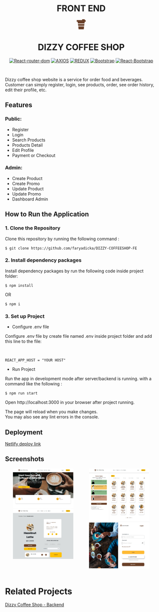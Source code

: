 <H1 align="center">FRONT END</H1>

<div align="center">
  <img src="src/assets/img/logo.png">
  <h1>DIZZY COFFEE SHOP</h1>

[![React-router-dom](https://img.shields.io/npm/v/react-router-dom?label=React-router-dom)](https://www.npmjs.com/package/react-router-dom) [![AXIOS](https://img.shields.io/badge/Axios-0.27.2-blue)](https://www.npmjs.com/package/axios) [![REDUX](https://img.shields.io/badge/Redux-4.2.0-purple)](https://www.npmjs.com/package/redux) [![Bootstrap](https://img.shields.io/badge/Bootstrap-5.2.0-magenta)](https://www.npmjs.com/package/bootstrap) [![React-Bootstrap](https://img.shields.io/badge/react--bootstrap-v2.4.0-blue)](https://www.npmjs.com/package/bootstrap)

<br/>

</div>

Dizzy coffee shop website is a service for order food and beverages. Customer can simply register, login, see products, order, see order history, edit their profile, etc.

## Features

### Public:

- Register
- Login
- Search Products
- Products Detail
- Edit Profile
- Payment or Checkout

### Admin:

- Create Product
- Create Promo
- Update Product
- Update Promo
- Dashboard Admin

## How to Run the Application

### 1. Clone the Repository

Clone this repository by running the following command :

```
$ git clone https://github.com/faryadicka/DIZZY-COFFEESHOP-FE
```

### 2. Install dependency packages

Install dependency packages by run the following code inside project folder:

```
$ npm install
```

OR

```
$ npm i
```

### 3. Set up Project

- Configure .env file

Configure .env file by create file named .env inside project folder and add this line to the file:

<br/>

```
REACT_APP_HOST = "YOUR HOST"
```

- Run Project

Run the app in development mode after server/backend is running. with a command like the following :

```
$ npm run start
```

Open http://localhost:3000 in your browser after project running.

The page will reload when you make changes.\
You may also see any lint errors in the console.

## Deployment

[Netlify deploy link](https://dizzycoffeeshop.netlify.app)

## Screenshots

<div style="display:flex" align="center">
<div>
<img width="200" src="src/assets/screenshots/home.png" alt="Home page">
<img width="200" src="src/assets/screenshots/detail.png" alt="detail">
</div>
<div>
<img width="200" src="src/assets/screenshots/products.png" alt="products">
<img width="200" src="src/assets/screenshots/screenshot.png" alt="Login">
</div>
</div>

<br/>

# Related Projects

[Dizzy Coffee Shop - Backend](https://github.com/faryadicka/DIZZY-COFFEESHOP-BE)
